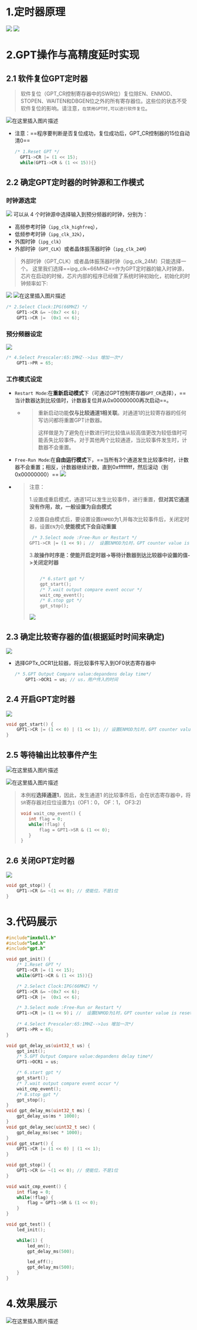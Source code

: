 # 1.定时器原理

![](https://img-blog.csdnimg.cn/img_convert/96fac2f6e2b3fc07963c10a6e6422ee2.jpeg)
![](https://img-blog.csdnimg.cn/img_convert/867501c3d837b8dd5e179ccce1c1bcf5.png)

# 2.GPT操作与高精度延时实现

## 2.1 软件复位GPT定时器

> 软件复位（GPT_CR控制寄存器中的SWR位）复位除EN、ENMOD、STOPEN、WAITEN和DBGEN位之外的所有寄存器位。这些位的状态不受软件复位的影响。请注意，`在禁用GPT时,可以进行软件复位`。

![在这里插入图片描述](https://img-blog.csdnimg.cn/direct/6c1df4ed01c1484990c209e3757bbe96.png)


- 注意：==程序要判断是否复位成功，复位成功后，GPT_CR控制器的15位自动清0==

  ```c
  /* 1.Reset GPT */
    GPT1->CR |= (1 << 15);
    while(GPT1->CR & (1 << 15)){}
  ```

## 2.2 确定GPT定时器的时钟源和工作模式

### 时钟源选定

![](https://img-blog.csdnimg.cn/img_convert/ded629e0a82d3649ba81ee7aad31bce7.png)
可以从 4 个时钟源中选择输入到预分频器的时钟，分别为：

- 高频参考时钟（`ipg_clk_highfreq`），
- 低频参考时钟（`ipg_clk_32k`），
- 外围时钟（`ipg_clk`）
- 外部时钟（`GPT_CLK`）或者晶体振荡器时钟（`ipg_clk_24M`）

> 外部时钟（GPT_CLK）或者晶体振荡器时钟（ipg_clk_24M）只能选择一个。
> 这里我们选择==ipg_clk=66MHZ==作为GPT定时器的输入时钟源，芯片在启动的时候，芯片内部的程序已经做了系统时钟初始化，初始化的时钟频率如下:

![](https://img-blog.csdnimg.cn/img_convert/a27d4f0274c780275486bdbcb91c7182.jpeg)
![在这里插入图片描述](https://img-blog.csdnimg.cn/direct/c2e4631f55f24485908d267ff9575e04.png)

```c
/* 2.Select Clock:IPG(66MHZ) */
    GPT1->CR &= ~(0x7 << 6);
    GPT1->CR |=  (0x1 << 6);
```

### 预分频器设定

![](https://img-blog.csdnimg.cn/img_convert/7e21cce50ac10f594e6ef74ca1a4e116.png)

```c
/* 4.Select Prescaler:65:1MHZ-->1us 增加一次*/
    GPT1->PR = 65;
```

### 工作模式设定

- `Restart Mode`:在**重新启动模式**下（可通过GPT控制寄存器`GPT_CR`选择），==当计数器达到比较值时，计数器复位并从0x00000000再次启动==。

  - > 重新启动功能**仅与比较通道1相关联**。对通道1的比较寄存器的任何写访问都将重置GPT计数器。
    >
    > 这样做是为了避免在计数进行时比较值从较高值更改为较低值时可能丢失比较事件。对于其他两个比较通道，当比较事件发生时，计数器不会重置。

- `Free-Run Mode`:在**自由运行模式**下，==当所有3个通道发生比较事件时，计数器不会重置；相反，计数器继续计数，直到0xffffffff，然后滚动（到0x00000000）==
  ![](https://img-blog.csdnimg.cn/img_convert/883ffd76a68082d9052ff1e3e25553b0.png)

- > 注意：
  >
  > 1.设置成重启模式，通道1可以发生比较事件，进行重置，**但对其它通道没有作用，故，一般设置为自由模式**
  >
  > 2.设置自由模式后，要设置设置`ENMOD`为1,并每次比较事件后，关闭定时器，设置`EN`为0,**使能模式下会自动重置**
  >
  > ```c
  >  /* 3.Select mode :Free-Run or Restart */
  > GPT1->CR |= (1 << 9)； //  设置ENMOD为1时，GPT counter value is reset to 0 when it is disabled
  > ```
  >
  > 3.**故操作时序是：使能开启定时器->等待计数器到达比较器中设置的值->关闭定时器**
  >
  > ```c
  > 
  >     /* 6.start gpt */
  >     gpt_start();
  >     /* 7.wait output compare event occur */
  >     wait_cmp_event();
  >     /* 8.stop gpt */
  >     gpt_stop();
  > ```
  >
  > 
  >
  > ![](https://img-blog.csdnimg.cn/img_convert/bf80ce1c99d028f75859d5c4ea28c242.png)



## 2.3 确定比较寄存器的值(根据延时时间来确定)
![](https://img-blog.csdnimg.cn/img_convert/e87955b66dfe4dcf7ae0060315054baf.png)

- 选择GPTx_OCR1比较器，将比较事件写入到OF0状态寄存器中

  ```c
  /* 5.GPT Output Compare value:depandens delay time*/
      GPT1->OCR1 = us; // us，用户传入的时间
  ```

  

## 2.4 开启GPT定时器

![](https://img-blog.csdnimg.cn/img_convert/bf80ce1c99d028f75859d5c4ea28c242.png)

```c
void gpt_start() {
    GPT1->CR |= (1 << 0) | (1 << 1); // 设置ENMOD为1时，GPT counter value is reset to 0 when it is disabled
}
```



## 2.5 等待输出比较事件产生

![在这里插入图片描述](https://i-blog.csdnimg.cn/direct/22c68947e91042f38d8ac50abaadf743.png)

![在这里插入图片描述](https://i-blog.csdnimg.cn/direct/3da4bab600784c508fe4fb001d611463.png)

>
>
>本例程**选择通道1**，因此，发生通道1 的比较事件后，会在状态寄存器中，将`SR`寄存器对应位设置为`1`（OF1：0， OF：1， OF3:2)
>
>```c
>void wait_cmp_event() {
>    int flag = 0;
>    while(!flag) {
>        flag = GPT1->SR & (1 << 0);
>    }
>}
>```
>
>

## 2.6 关闭GPT定时器

![](https://img-blog.csdnimg.cn/img_convert/bf80ce1c99d028f75859d5c4ea28c242.png)

```c
void gpt_stop() {
    GPT1->CR &= ~(1 << 0); // 使能位，不是1位
}
```



# 3.代码展示

```c
#include"imx6ull.h"
#include"led.h"
#include"gpt.h"

void gpt_init() {
    /* 1.Reset GPT */
    GPT1->CR |= (1 << 15);
    while(GPT1->CR & (1 << 15)){}

    /* 2.Select Clock:IPG(66MHZ) */
    GPT1->CR &= ~(0x7 << 6);
    GPT1->CR |=  (0x1 << 6);

    /* 3.Select mode :Free-Run or Restart */
    GPT1->CR |= (1 << 9)； //  设置ENMOD为1时，GPT counter value is reset to 0 when it is disabled
        
    /* 4.Select Prescaler:65:1MHZ-->1us 增加一次*/
    GPT1->PR = 65;
}

void gpt_delay_us(uint32_t us) {
    gpt_init();
    /* 5.GPT Output Compare value:depandens delay time*/
    GPT1->OCR1 = us;

    /* 6.start gpt */
    gpt_start();
    /* 7.wait output compare event occur */
    wait_cmp_event();
    /* 8.stop gpt */
    gpt_stop();
}
void gpt_delay_ms(uint32_t ms) {
    gpt_delay_us(ms * 1000);
}
void gpt_delay_sec(uint32_t sec) {
    gpt_delay_ms(sec * 1000);
}
void gpt_start() {
    GPT1->CR |= (1 << 0) | (1 << 1);
}

void gpt_stop() {
    GPT1->CR &= ~(1 << 0); // 使能位，不是1位
}

void wait_cmp_event() {
    int flag = 0;
    while(!flag) {
        flag = GPT1->SR & (1 << 0);
    }
}

void gpt_test() {
    led_init();

    while(1) {
        led_on();
        gpt_delay_ms(500);

        led_off();
        gpt_delay_ms(500);
    }
}


```

# 4.效果展示

![在这里插入图片描述](https://img-blog.csdnimg.cn/direct/ae63afdf8ec44d10acfc7628a4c23248.gif)
